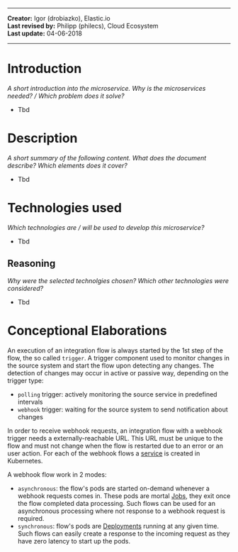 
---

**Creator:** Igor (drobiazko), Elastic.io <br>
**Last revised by:** Philipp (philecs), Cloud Ecosystem <br>
**Last update:** 04-06-2018

---

# Introduction

_A short introduction into the microservice. Why is the microservices needed? / Which problem does it solve?_
- Tbd

# Description

_A short summary of the following content. What does the document describe? Which elements does it cover?_
- Tbd

# Technologies used

_Which technologies are / will be used to develop this microservice?_
- Tbd

## Reasoning

_Why were the selected technolgies chosen? Which other technologies were considered?_
- Tbd

# Conceptional Elaborations

An execution of an integration flow is always started by the 1st step of the flow, the so called `trigger`. A trigger
component used to monitor changes in the source system and start the flow upon detecting any changes. The detection of
changes may occur in active or passive way, depending on the trigger type:

* `polling` trigger: actively monitoring the source service in predefined intervals
* `webhook` trigger: waiting for the source system to send notification about changes

In order to receive webhook requests, an integration flow with a webhook trigger needs a externally-reachable URL.
This URL must be unique to the flow and must not change when the flow is restarted due to an error or an user action.
For each of the webhook flows a [service](https://kubernetes.io/docs/concepts/services-networking/service/) is created
in Kubernetes.

A webhook flow work in 2 modes:

* `asynchronous`: the flow's pods are started on-demand whenever a webhook requests comes in. These pods are mortal [Jobs](https://kubernetes.io/docs/concepts/workloads/controllers/jobs-run-to-completion/), they exit once the flow completed data processing. Such flows can be used for an asynchronous processing where not response to a webhook request is required.
* `synchronous`: flow's pods are [Deployments](https://kubernetes.io/docs/concepts/workloads/controllers/deployment/)  running at any given time. Such flows can easily create a response to the incoming request as they have zero latency to start up the pods.
